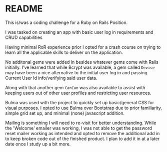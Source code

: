# README

This is/was a coding challenge for a Ruby on Rails Position.

I was tasked on creating an app with basic user log in requirements and CRUD capabilities

Having minimal RoR experience prior I opted for a crash course on trying to learn all the applicable skills to deliver on the application.

No additonal gems were added in besides whatever gems come with Rails initially.
I've learned that while Bcrypt was available, a gem called `Devise` may have been a nice alternative to the initial user log in and passing Current User Id info/verifying said user data. 

Along with that another gem `CanCan` was also available to assist with keeping users out of other user profiles and restricting user resources.

Bulma was used with the project to quickly set up basic/general CSS for visual purposes. I opted to use Bulma over Bootstrap due to prior familiarity, simple grid set up, and minimal (none) javascript addition.

Mailing is something I will need to re-visit for better understanding. While the 'Welcome' emailer was working, I was not able to get the password reset mailer working as intended and opted to remove the additional add in to keep broken code out of the finished product. I plan to add it in at a later date once I study up a bit more.